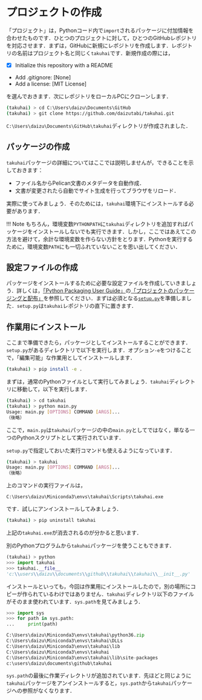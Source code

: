 # プロジェクトの作成

「プロジェクト」は，Pythonコード内で`import`されるパッケージに付加情報を合わせたものです．ひとつのプロジェクトに対して，ひとつのGitHubレポジトリを対応させます．まずは，GitHubに新規にレポジトリを作成します．レポジトリの名前はプロジェクト名と同じく`takuhai`です．新規作成の際には，

* [x] Initialize this repository with a README
* Add .gitignore: [None]
* Add a license: [MIT License]

を選んでおきます．次にレポジトリをローカルPCにクローンします．

```bash
(takuhai) > cd C:\Users\daizu\Documents\GitHub
(takuhai) > git clone https://github.com/daizutabi/takuhai.git
```

`C:\Users\daizu\Documents\GitHub\takuhai`ディレクトリが作成されました．


## パッケージの作成

`takuhai`パッケージの詳細についてはここでは説明しませんが，できることを示しておきます：

+ ファイル名からPelican文書のメタデータを自動作成．
+ 文書が変更されたら自動でサイト生成を行ってブラウザをリロード．

実際に使ってみましょう．そのためには，`takuhai`環境下にインストールする必要があります．

!!! Note
    もちろん，環境変数`PYTHONPATH`に`takuhai`ディレクトリを追加すればパッケージをインストールしないでも実行できます．しかし，ここではあえてこの方法を避けて，余計な環境変数を作らない方針をとります．Pythonを実行するために，環境変数`PATH`にも一切ふれていないことを思い出してください．

## 設定ファイルの作成

パッケージをインストールするために必要な設定ファイルを作成していきましょう．詳しくは，[「Python Packaging User Guide」](http://python-packaging-user-guide-ja.readthedocs.io/ja/latest/index.html)の[「プロジェクトのパッケージングと配布」](http://python-packaging-user-guide-ja.readthedocs.io/ja/latest/distributing.html#id4)を参照してください．まずは必須となる[`setup.py`](https://github.com/daizutabi/takuhai/blob/master/setup.py)を準備しました．`setup.py`は`takuhai`レポジトリの直下に置きます．

## 作業用にインストール

ここまで準備できたら，パッケージとしてインストールすることができます．`setup.py`があるディレクトリで以下を実行します．オプション`-e`をつけることで，「編集可能」な作業用としてインストールします．

```bash
(takuhai) > pip install -e .
```

まずは，通常のPythonファイルとして実行してみましょう．`takuhai`ディレクトリに移動して，以下を実行します．

```bash
(takuhai) > cd takuhai
(takuhai) > python main.py
Usage: main.py [OPTIONS] COMMAND [ARGS]...
（後略）
```

ここで，`main.py`は`takuhai`パッケージの中の`main.py`としてではなく，単なる一つのPythonスクリプトとして実行されています．

`setup.py`で指定しておいた実行コマンドも使えるようになっています．

```bash
(takuhai) > takuhai
Usage: main.py [OPTIONS] COMMAND [ARGS]...
（後略）
```

上のコマンドの実行ファイルは，

```
C:\Users\daizu\Miniconda3\envs\takuhai\Scripts\takuhai.exe
```

です．試しにアンインストールしてみましょう．

```bash
(takuhai) > pip uninstall takuhai
```

上記の`takuhai.exe`が消去されるのが分かると思います．

別のPythonプログラムから`takuhai`パッケージを使うこともできます．

```python
(takuhai) > python
>>> import takuhai
>>> takuhai.__file__
'c:\\users\\daizu\\documents\\github\\takuhai\\takuhai\\__init__.py'
```

インストールといっても，今回は作業用にインストールしたので，別の場所にコピーが作られているわけではありません．`takuhai`ディレクトリ以下のファイルがそのまま使われています．`sys.path`を見てみましょう．

```python
>>> import sys
>>> for path in sys.path:
...     print(path)

C:\Users\daizu\Miniconda3\envs\takuhai\python36.zip
C:\Users\daizu\Miniconda3\envs\takuhai\DLLs
C:\Users\daizu\Miniconda3\envs\takuhai\lib
C:\Users\daizu\Miniconda3\envs\takuhai
C:\Users\daizu\Miniconda3\envs\takuhai\lib\site-packages
c:\users\daizu\documents\github\takuhai
```

`sys.path`の最後に作業ディレクトリが追加されています．先ほどと同じように`takuhai`パッケージをアンインストールすると，`sys.path`から`takuhai`パッケージへの参照がなくなります．
